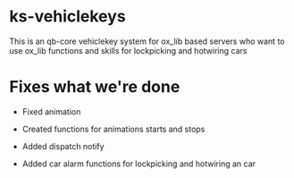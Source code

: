 # ks-vehiclekeys

This is an qb-core vehiclekey system for ox_lib based servers who want to use ox_lib functions and skills for lockpicking and hotwiring cars 



# Fixes what we're done

* Fixed animation

* Created functions for animations starts and stops

* Added dispatch notify

* Added car alarm functions for lockpicking and hotwiring an car
